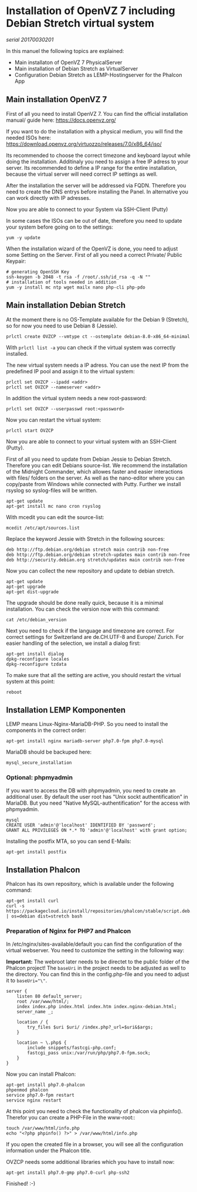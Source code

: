 # Installation of OpenVZ 7 including Debian Stretch virtual system

*serial 20170030201*

In this manuel the following topics are explained:
 - Main installaton of OpenVZ 7 PhysicalServer
 - Main installation of Debian Stretch as VirtualServer
 - Configuration Debian Stretch as LEMP-Hostingserver for the Phalcon App

## Main installation OpenVZ 7
First of all you need to install OpenVZ 7. You can find the official installation manual/ guide here: https://docs.openvz.org/ 

If you want to do the installation with a physical medium, you will find the needed ISOs here: https://download.openvz.org/virtuozzo/releases/7.0/x86_64/iso/ 

Its recommended to choose the correct timezone and keyboard layout while doing the installation.
Additinaly you need to assign a free IP adress to your server. Its recommended to define a IP range for the entire installation, because the virtual server will need correct IP settings as well.

After the installation the server will be addressed via FQDN. Therefore you need to create the DNS entrys before installing the Panel. In alternative you can work directly with IP adresses.

Now you are able to connect to your System via SSH-Client (Putty)

In some cases the ISOs can be out of date, therefore you need to update your system before going on to the settings:
```
yum -y update
```

When the installation wizard of the OpenVZ is done, you need to adjust some Setting on the Server.
First of all you need a correct Private/ Public Keypair:
```
# generating OpenSSH Key
ssh-keygen -b 2048 -t rsa -f /root/.ssh/id_rsa -q -N ""
# installation of tools needed in addition
yum -y install mc ntp wget mailx nano php-cli php-pdo
```

## Main installation Debian Stretch
At the moment there is no OS-Template available for the Debian 9 (Stretch), so for now you need to use Debian 8 (Jessie).
```
prlctl create OVZCP --vmtype ct --ostemplate debian-8.0-x86_64-minimal
```

With `prlctl list -a` you can check if the virtual system was correctly installed.

The new virtual system needs a IP adress. You can use the next IP from the predefined IP pool and assign it to the virtual system:
```
prlctl set OVZCP --ipadd <addr>
prlctl set OVZCP --nameserver <addr>
```

In addition the virtual system needs a new root-password:
```
prlctl set OVZCP --userpasswd root:<password>
```

Now you can restart the virtual system:
```
prlctl start OVZCP
```

Now you are able to connect to your virtual system with an SSH-Client (Putty).

First of all you need to update from Debian Jessie to Debian Stretch. Therefore you can edit Debians source-list.
We recommend the installation of the Midnight Commander, which allowes faster and easier interactions with files/ folders on the server. As well as the nano-editor where you can copy/paste from Windows while connected with Putty. Further we install rsyslog so syslog-files will be written.
```
apt-get update
apt-get install mc nano cron rsyslog
```

With mcedit you can edit the source-list:
```
mcedit /etc/apt/sources.list
```


Replace the keyword Jessie with Stretch in the following sources:
```
deb http://ftp.debian.org/debian stretch main contrib non-free
deb http://ftp.debian.org/debian stretch-updates main contrib non-free
deb http://security.debian.org stretch/updates main contrib non-free
```

Now you can collect the new repository and update to debian stretch.
```
apt-get update
apt-get upgrade
apt-get dist-upgrade
```

The upgrade should be done really quick, because it is a minimal installation. You can check the version now with this command:
```
cat /etc/debian_version
```

Next you need to check if the language and timezone are correct. For correct settings for Switzerland are de.CH.UTF-8 and Europe/ Zurich.
For easier handling of the selection, we install a dialog first:
```
apt-get install dialog
dpkg-reconfigure locales
dpkg-reconfigure tzdata
```

To make sure that all the setting are active, you should restart the virtual system at this point:
```
reboot
```

## Installation LEMP Komponenten
LEMP means Linux-Nginx-MariaDB-PHP. So you need to install the components in the correct order:
```
apt-get install nginx mariadb-server php7.0-fpm php7.0-mysql
```

MariaDB should be backuped here:
```
mysql_secure_installation
```

### Optional: phpmyadmin
If you want to access the DB with phpmyadmin, you need to create an additional user.
By default the user root has "Unix sockt authentification" in MariaDB. But you need "Native MySQL-authentification" for the access with phpmyadmin.
```
mysql
CREATE USER 'admin'@'localhost' IDENTIFIED BY 'password';
GRANT ALL PRIVILEGES ON *.* TO 'admin'@'localhost' with grant option;
```

Installing the postfix MTA, so you can send E-Mails:
```
apt-get install postfix
```

## Installation Phalcon
Phalcon has its own repository, which is available under the following command:
```
apt-get install curl
curl -s https://packagecloud.io/install/repositories/phalcon/stable/script.deb.sh | os=debian dist=stretch bash
```

### Preparation of Nginx for PHP7 and Phalcon
In /etc/nginx/sites-available/default you can find the configuration of the virtual webserver. You need to customize the setting in the following way:

**Important:** The webroot later needs to be directet to the public folder of the Phalcon project! 
The ``baseUri`` in the project needs to be adjusted as well to the directory. You can find this in the config.php-file and you need to adjust it to ``baseUri="\"``.
```
server {
    listen 80 default_server;
    root /var/www/html/;
    index index.php index.html index.htm index.nginx-debian.html;
    server_name _;

    location / {
        try_files $uri $uri/ /index.php?_url=$uri&$args;
    }

    location ~ \.php$ {
        include snippets/fastcgi-php.conf;
        fastcgi_pass unix:/var/run/php/php7.0-fpm.sock;
    }
}
```

Now you can install Phalcon:
```
apt-get install php7.0-phalcon
phpenmod phalcon
service php7.0-fpm restart
service nginx restart
```

At this point you need to check the functionality of phalcon via phpinfo(). Therefor you can create a PHP-File in the www-root::
```
touch /var/www/html/info.php
echo "<?php phpinfo() ?>" > /var/www/html/info.php
```
If you open the created file in a browser, you will see all the configuration information under the Phalcon title.

OVZCP needs some additional libraries which you have to install now:
```
apt-get install php7.0-gmp php7.0-curl php-ssh2
```

Finished! :-)
